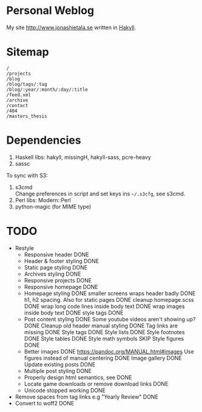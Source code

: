 Personal Weblog
===============

My site <http://www.jonashietala.se> written in [Hakyll][].

[Hakyll]: http://jaspervdj.be/hakyll/

Sitemap
=======

    /
    /projects
    /blog
    /blog/tags/:tag
    /blog/:year/:month/:day/:title
    /feed.xml
    /archive
    /contact
    /404
    /masters_thesis

Dependencies
============

1. Haskell libs: hakyll, missingH, hakyll-sass, pcre-heavy
2. sassc

To sync with S3:
1. s3cmd  
   Change preferences in script and set keys ins `~/.s3cfg`, see s3cmd.
2. Perl libs: Modern::Perl
3. python-magic (for MIME type)

TODO
====

* Restyle
    * Responsive header         DONE
    * Header & footer styling   DONE
    * Static page styling       DONE
    * Archives styling          DONE
    * Responsive projects       DONE
    * Responsive homepage       DONE
    * Homepage styling          DONE
        smaller screens wraps header badly              DONE
        h1, h2 spacing. Also for static pages           DONE
        cleanup homepage.scss                           DONE
        wrap long code lines inside body text           DONE
        wrap images inside body text                    DONE
        style tags                                      DONE
    * Post content styling                      DONE
        Some youtube videos aren't showing up?          DONE
        Cleanup old header manual styling               DONE
        Tag links are missing                           DONE
        Style tags                                      DONE
        Style lists                                     DONE
        Style footnotes                                 DONE
        Style tables                                    DONE
        Style math symbols                              SKIP
        Style figures                                   DONE
    * Better images                             DONE
        https://pandoc.org/MANUAL.html#images
        Use figures instead of manual centering         DONE
        Image gallery                                   DONE
        Update existing posts                           DONE
    * Multiple post styling                             DONE
    * Properly design html semantics, see               DONE
    * Locate game downloads or remove download links    DONE
    * Unicode stopped working                           DONE
* Remove spaces from tag links e.g "Yearly Review"      DONE
* Convert to woff2                                      DONE

